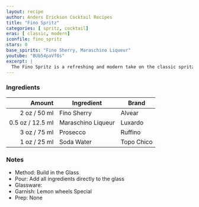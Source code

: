 ```yaml
---
layout: recipe
author: Anders Erickson Cocktail Recipes
title: "Fino Spritz"
categories: [ spritz, cocktail]
eras: [ classic, modern]
iconfile: fino_spritz
stars: 0
base_spirits: "Fino Sherry, Maraschino Liqueur"
youtube: "BUb54paVf0s"
excerpt: |
  The Fino Spritz is a refreshing and modern take on the classic spritz cocktail, featuring Fino Sherry as its base spirit.
---
```


### Ingredients

| Amount | Ingredient         | Brand      |
| -----: | ------------------ | ---------- |
|   2 oz / 50 ml | Fino Sherry        | Alvear     |
| 0.5 oz / 12.5 ml | Maraschino Liqueur | Luxardo    |
|   3 oz / 75 ml | Prosecco           | Ruffino    |
|   1 oz / 25 ml | Soda Water         | Topo Chico |

### Notes

- Method: Build in the Glass
- Pour: Add all ingredients directly to the glass
- Glassware:
- Garnish: Lemon wheels Special
- Prep: None

